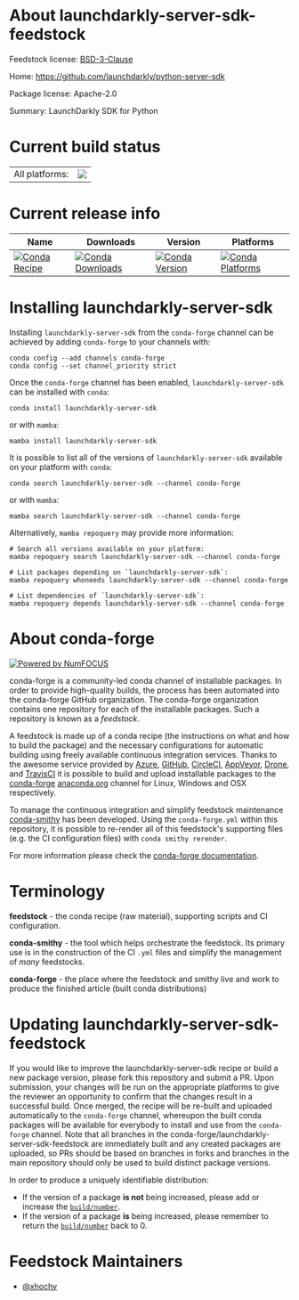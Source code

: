 About launchdarkly-server-sdk-feedstock
=======================================

Feedstock license: [BSD-3-Clause](https://github.com/conda-forge/launchdarkly-server-sdk-feedstock/blob/main/LICENSE.txt)

Home: https://github.com/launchdarkly/python-server-sdk

Package license: Apache-2.0

Summary: LaunchDarkly SDK for Python

Current build status
====================


<table><tr><td>All platforms:</td>
    <td>
      <a href="https://dev.azure.com/conda-forge/feedstock-builds/_build/latest?definitionId=17950&branchName=main">
        <img src="https://dev.azure.com/conda-forge/feedstock-builds/_apis/build/status/launchdarkly-server-sdk-feedstock?branchName=main">
      </a>
    </td>
  </tr>
</table>

Current release info
====================

| Name | Downloads | Version | Platforms |
| --- | --- | --- | --- |
| [![Conda Recipe](https://img.shields.io/badge/recipe-launchdarkly--server--sdk-green.svg)](https://anaconda.org/conda-forge/launchdarkly-server-sdk) | [![Conda Downloads](https://img.shields.io/conda/dn/conda-forge/launchdarkly-server-sdk.svg)](https://anaconda.org/conda-forge/launchdarkly-server-sdk) | [![Conda Version](https://img.shields.io/conda/vn/conda-forge/launchdarkly-server-sdk.svg)](https://anaconda.org/conda-forge/launchdarkly-server-sdk) | [![Conda Platforms](https://img.shields.io/conda/pn/conda-forge/launchdarkly-server-sdk.svg)](https://anaconda.org/conda-forge/launchdarkly-server-sdk) |

Installing launchdarkly-server-sdk
==================================

Installing `launchdarkly-server-sdk` from the `conda-forge` channel can be achieved by adding `conda-forge` to your channels with:

```
conda config --add channels conda-forge
conda config --set channel_priority strict
```

Once the `conda-forge` channel has been enabled, `launchdarkly-server-sdk` can be installed with `conda`:

```
conda install launchdarkly-server-sdk
```

or with `mamba`:

```
mamba install launchdarkly-server-sdk
```

It is possible to list all of the versions of `launchdarkly-server-sdk` available on your platform with `conda`:

```
conda search launchdarkly-server-sdk --channel conda-forge
```

or with `mamba`:

```
mamba search launchdarkly-server-sdk --channel conda-forge
```

Alternatively, `mamba repoquery` may provide more information:

```
# Search all versions available on your platform:
mamba repoquery search launchdarkly-server-sdk --channel conda-forge

# List packages depending on `launchdarkly-server-sdk`:
mamba repoquery whoneeds launchdarkly-server-sdk --channel conda-forge

# List dependencies of `launchdarkly-server-sdk`:
mamba repoquery depends launchdarkly-server-sdk --channel conda-forge
```


About conda-forge
=================

[![Powered by
NumFOCUS](https://img.shields.io/badge/powered%20by-NumFOCUS-orange.svg?style=flat&colorA=E1523D&colorB=007D8A)](https://numfocus.org)

conda-forge is a community-led conda channel of installable packages.
In order to provide high-quality builds, the process has been automated into the
conda-forge GitHub organization. The conda-forge organization contains one repository
for each of the installable packages. Such a repository is known as a *feedstock*.

A feedstock is made up of a conda recipe (the instructions on what and how to build
the package) and the necessary configurations for automatic building using freely
available continuous integration services. Thanks to the awesome service provided by
[Azure](https://azure.microsoft.com/en-us/services/devops/), [GitHub](https://github.com/),
[CircleCI](https://circleci.com/), [AppVeyor](https://www.appveyor.com/),
[Drone](https://cloud.drone.io/welcome), and [TravisCI](https://travis-ci.com/)
it is possible to build and upload installable packages to the
[conda-forge](https://anaconda.org/conda-forge) [anaconda.org](https://anaconda.org/)
channel for Linux, Windows and OSX respectively.

To manage the continuous integration and simplify feedstock maintenance
[conda-smithy](https://github.com/conda-forge/conda-smithy) has been developed.
Using the ``conda-forge.yml`` within this repository, it is possible to re-render all of
this feedstock's supporting files (e.g. the CI configuration files) with ``conda smithy rerender``.

For more information please check the [conda-forge documentation](https://conda-forge.org/docs/).

Terminology
===========

**feedstock** - the conda recipe (raw material), supporting scripts and CI configuration.

**conda-smithy** - the tool which helps orchestrate the feedstock.
                   Its primary use is in the construction of the CI ``.yml`` files
                   and simplify the management of *many* feedstocks.

**conda-forge** - the place where the feedstock and smithy live and work to
                  produce the finished article (built conda distributions)


Updating launchdarkly-server-sdk-feedstock
==========================================

If you would like to improve the launchdarkly-server-sdk recipe or build a new
package version, please fork this repository and submit a PR. Upon submission,
your changes will be run on the appropriate platforms to give the reviewer an
opportunity to confirm that the changes result in a successful build. Once
merged, the recipe will be re-built and uploaded automatically to the
`conda-forge` channel, whereupon the built conda packages will be available for
everybody to install and use from the `conda-forge` channel.
Note that all branches in the conda-forge/launchdarkly-server-sdk-feedstock are
immediately built and any created packages are uploaded, so PRs should be based
on branches in forks and branches in the main repository should only be used to
build distinct package versions.

In order to produce a uniquely identifiable distribution:
 * If the version of a package **is not** being increased, please add or increase
   the [``build/number``](https://docs.conda.io/projects/conda-build/en/latest/resources/define-metadata.html#build-number-and-string).
 * If the version of a package **is** being increased, please remember to return
   the [``build/number``](https://docs.conda.io/projects/conda-build/en/latest/resources/define-metadata.html#build-number-and-string)
   back to 0.

Feedstock Maintainers
=====================

* [@xhochy](https://github.com/xhochy/)

